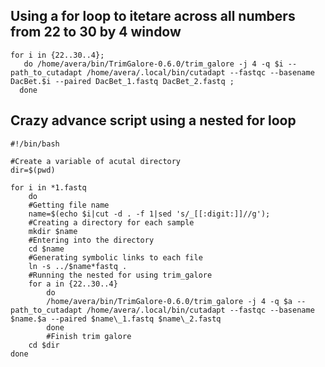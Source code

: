 ## Using a for loop to itetare across all numbers from 22 to 30 by 4 window 

```console
for i in {22..30..4}; 
   do /home/avera/bin/TrimGalore-0.6.0/trim_galore -j 4 -q $i --path_to_cutadapt /home/avera/.local/bin/cutadapt --fastqc --basename DacBet.$i --paired DacBet_1.fastq DacBet_2.fastq ;
  done
  ```
## Crazy advance script using a nested for loop

```Console
#!/bin/bash

#Create a variable of acutal directory
dir=$(pwd)

for i in *1.fastq
	do
	#Getting file name
	name=$(echo $i|cut -d . -f 1|sed 's/_[[:digit:]]//g');
	#Creating a directory for each sample 
	mkdir $name
	#Entering into the directory
	cd $name
	#Generating symbolic links to each file
	ln -s ../$name*fastq .
	#Running the nested for using trim_galore
	for a in {22..30..4}
		do
		/home/avera/bin/TrimGalore-0.6.0/trim_galore -j 4 -q $a --path_to_cutadapt /home/avera/.local/bin/cutadapt --fastqc --basename $name.$a --paired $name\_1.fastq $name\_2.fastq
		done
		#Finish trim galore
	cd $dir
done
```
